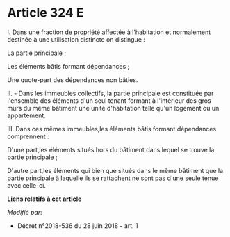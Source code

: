 # Article 324 E

I. Dans une fraction de propriété affectée à l'habitation et normalement destinée à une utilisation distincte on distingue :

La partie principale ;

Les éléments bâtis formant dépendances ;

Une quote-part des dépendances non bâties.

II. - Dans les immeubles collectifs, la partie principale est constituée par l'ensemble des éléments d'un seul tenant formant
à l'intérieur des gros murs du même bâtiment une unité d'habitation telle qu'un logement ou un appartement.

III. Dans ces mêmes immeubles,les éléments bâtis formant dépendances comprennent :

D'une part,les éléments situés hors du bâtiment dans lequel se trouve la partie principale ;

D'autre part,les éléments qui bien que situés dans le même bâtiment que la partie principale à laquelle ils se rattachent ne
sont pas d'une seule tenue avec celle-ci.

**Liens relatifs à cet article**

_Modifié par_:

  - Décret n°2018-536 du 28 juin 2018 - art. 1
